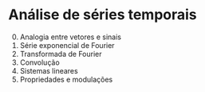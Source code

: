 # Análise de séries temporais

0. Analogia entre vetores e sinais
1. Série exponencial de Fourier
2. Transformada de Fourier
3. Convolução
4. Sistemas lineares
5. Propriedades e modulações


